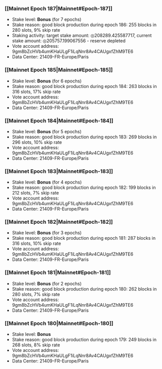 ### [[Mainnet Epoch 187|Mainnet#Epoch-187]]
* Stake level: **Bonus** (for 7 epochs)
* Stake reason: good block production during epoch 186: 255 blocks in 280 slots, 9% skip rate
* Staking activity: target stake amount: ◎208289.425587717, current stake amount: ◎205757.199067556 - reserve depleted
* Vote account address: 9gm8bZcHVb4umKHaULgF1iLqNnr8Av4CAUgxfZhM9TE6
* Data Center: 21409-FR-Europe/Paris
### [[Mainnet Epoch 185|Mainnet#Epoch-185]]
* Stake level: **Bonus** (for 6 epochs)
* Stake reason: good block production during epoch 184: 263 blocks in 316 slots, 17% skip rate
* Vote account address: 9gm8bZcHVb4umKHaULgF1iLqNnr8Av4CAUgxfZhM9TE6
* Data Center: 21409-FR-Europe/Paris
### [[Mainnet Epoch 184|Mainnet#Epoch-184]]
* Stake level: **Bonus** (for 5 epochs)
* Stake reason: good block production during epoch 183: 269 blocks in 296 slots, 10% skip rate
* Vote account address: 9gm8bZcHVb4umKHaULgF1iLqNnr8Av4CAUgxfZhM9TE6
* Data Center: 21409-FR-Europe/Paris
### [[Mainnet Epoch 183|Mainnet#Epoch-183]]
* Stake level: **Bonus** (for 4 epochs)
* Stake reason: good block production during epoch 182: 199 blocks in 212 slots, 7% skip rate
* Vote account address: 9gm8bZcHVb4umKHaULgF1iLqNnr8Av4CAUgxfZhM9TE6
* Data Center: 21409-FR-Europe/Paris
### [[Mainnet Epoch 182|Mainnet#Epoch-182]]
* Stake level: **Bonus** (for 3 epochs)
* Stake reason: good block production during epoch 181: 287 blocks in 316 slots, 10% skip rate
* Vote account address: 9gm8bZcHVb4umKHaULgF1iLqNnr8Av4CAUgxfZhM9TE6
* Data Center: 21409-FR-Europe/Paris
### [[Mainnet Epoch 181|Mainnet#Epoch-181]]
* Stake level: **Bonus** (for 2 epochs)
* Stake reason: good block production during epoch 180: 262 blocks in 280 slots, 7% skip rate
* Vote account address: 9gm8bZcHVb4umKHaULgF1iLqNnr8Av4CAUgxfZhM9TE6
* Data Center: 21409-FR-Europe/Paris
### [[Mainnet Epoch 180|Mainnet#Epoch-180]]
* Stake level: **Bonus**
* Stake reason: good block production during epoch 179: 249 blocks in 268 slots, 8% skip rate
* Vote account address: 9gm8bZcHVb4umKHaULgF1iLqNnr8Av4CAUgxfZhM9TE6
* Data Center: 21409-FR-Europe/Paris